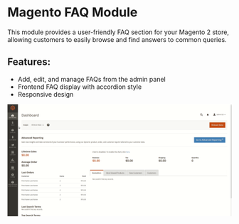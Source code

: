 # Magento FAQ Module

This module provides a user-friendly FAQ section for your Magento 2 store, allowing customers to easily browse and find answers to common queries.

## Features:
- Add, edit, and manage FAQs from the admin panel
- Frontend FAQ display with accordion style
- Responsive design

![Demo of FAQ Module](assets/faq.gif)